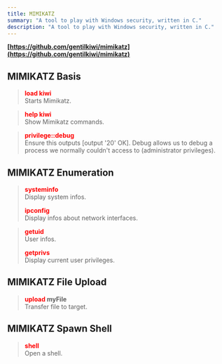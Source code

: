 ```yaml
---
title: MIMIKATZ
summary: "A tool to play with Windows security, written in C."
description: "A tool to play with Windows security, written in C."
---
```


**[https://github.com/gentilkiwi/mimikatz](https://github.com/gentilkiwi/mimikatz)**

## MIMIKATZ Basis


 > 
 > **<font color=red>load kiwi</font>**</br>
 > Starts Mimikatz.

 > 
 > **<font color=red>help kiwi</font>**</br>
 > Show Mimikatz commands.

 > 
 > **<font color=red>privilege::debug</font>**</br>
 > Ensure this outputs \[output '20' OK\]. Debug allows us to debug a process we normally couldn't access to (administrator privileges).

## MIMIKATZ Enumeration


 > 
 > **<font color=red>systeminfo</font>**</br>
 > Display system infos.
 > 
 > **<font color=red>ipconfig</font>**</br>
 > Display infos about network interfaces.

 > 
 > **<font color=red>getuid</font>**</br>
 > User infos.
 > 
 > **<font color=red>getprivs</font>**</br>
 > Display current user privileges. 

## MIMIKATZ File Upload


 > 
 > **<font color=red>upload</font> myFile**</br>
 > Transfer file to target.

## MIMIKATZ Spawn Shell


 > 
 > **<font color=red>shell</font>**</br>
 > Open a shell.
